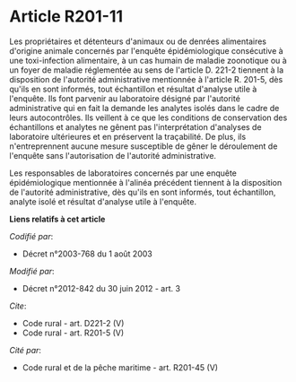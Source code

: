 # Article R201-11

Les propriétaires et détenteurs d'animaux ou de denrées alimentaires d'origine animale concernés par l'enquête
épidémiologique consécutive à une toxi-infection alimentaire, à un cas humain de maladie zoonotique ou à un foyer de maladie
réglementée au sens de l'article D. 221-2 tiennent à la disposition de l'autorité administrative mentionnée à l'article R.
201-5, dès qu'ils en sont informés, tout échantillon et résultat d'analyse utile à l'enquête. Ils font parvenir au
laboratoire désigné par l'autorité administrative qui en fait la demande les analytes isolés dans le cadre de leurs
autocontrôles. Ils veillent à ce que les conditions de conservation des échantillons et analytes ne gênent pas
l'interprétation d'analyses de laboratoire ultérieures et en préservent la traçabilité. De plus, ils n'entreprennent aucune
mesure susceptible de gêner le déroulement de l'enquête sans l'autorisation de l'autorité administrative. 

Les responsables de laboratoires concernés par une enquête épidémiologique mentionnée à l'alinéa précédent tiennent à la
disposition de l'autorité administrative, dès qu'ils en sont informés, tout échantillon, analyte isolé et résultat d'analyse
utile à l'enquête.

**Liens relatifs à cet article**

_Codifié par_:

  - Décret n°2003-768 du 1 août 2003

_Modifié par_:

  - Décret n°2012-842 du 30 juin 2012 - art. 3

_Cite_:

  - Code rural - art. D221-2 (V)
  - Code rural - art. R201-5 (V)

_Cité par_:

  - Code rural et de la pêche maritime - art. R201-45 (V)
